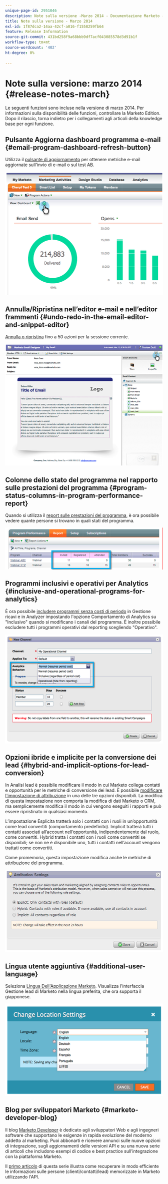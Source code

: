 ```yaml
---
unique-page-id: 2951046
description: Note sulla versione -Marzo 2014 - Documentazione Marketo - Documentazione del prodotto
title: Note sulla versione - Marzo 2014
exl-id: 1f87dca2-14aa-42cf-a016-f1558259fb64
feature: Release Information
source-git-commit: 431bd258f9a68bbb9df7acf043085578d3d91b1f
workflow-type: tm+mt
source-wordcount: '402'
ht-degree: 0%

---
```


# Note sulla versione: marzo 2014 {#release-notes-march}

Le seguenti funzioni sono incluse nella versione di marzo 2014. Per informazioni sulla disponibilità delle funzioni, controllare la Marketo Edition. Dopo il rilascio, torna indietro per i collegamenti agli articoli della knowledge base per ogni funzione.

## Pulsante Aggiorna dashboard programma e-mail {#email-program-dashboard-refresh-button}

Utilizza il [pulsante di aggiornamento](/help/marketo/product-docs/email-marketing/email-programs/email-program-data/use-the-email-program-dashboard.md) per ottenere metriche e-mail aggiornate sull&#39;invio di e-mail o sul test AB.

![](assets/image2014-9-22-11-3a35-3a15.png)

## Annulla/Ripristina nell’editor e-mail e nell’editor frammenti {#undo-redo-in-the-email-editor-and-snippet-editor}

[Annulla o ripristina](/help/marketo/product-docs/email-marketing/general/email-editor-2/edit-elements-in-an-email.md) fino a 50 azioni per la sessione corrente.

![](assets/image2014-9-22-11-3a35-3a40.png)

## Colonne dello stato del programma nel rapporto sulle prestazioni del programma {#program-status-columns-in-program-performance-report}

Quando si utilizza il [report sulle prestazioni del programma](/help/marketo/product-docs/core-marketo-concepts/programs/program-performance-report/add-program-status-columns-to-a-program-report.md), è ora possibile vedere quante persone si trovano in quali stati del programma.

![](assets/image2014-9-22-11-3a36-3a13.png)

## Programmi inclusivi e operativi per Analytics {#inclusive-and-operational-programs-for-analytics}

È ora possibile [includere programmi senza costi di periodo](/help/marketo/product-docs/reporting/revenue-cycle-analytics/program-analytics/make-a-program-without-a-period-cost-available-in-revenue-explorer-and-analyzers.md) in Gestione ricavi e in Analyzer impostando l&#39;opzione Comportamento di Analytics su &quot;Inclusivo&quot; quando si modificano i canali del programma. È inoltre possibile escludere tutti i programmi operativi dal reporting scegliendo &quot;Operativo&quot;.

![](assets/image2014-9-22-11-3a36-3a32.png)

## Opzioni ibride e implicite per la conversione dei lead {#hybrid-and-implicit-options-for-lead-conversion}

In Analisi lead è possibile modificare il modo in cui Marketo collega contatti e opportunità per le metriche di conversione dei lead. È possibile [modificare l&#39;impostazione di attribuzione](/help/marketo/product-docs/administration/settings/change-attribution-settings-for-analytics.md) in una delle tre opzioni disponibili. La modifica di questa impostazione non comporta la modifica di dati Marketo o CRM, ma semplicemente modifica il modo in cui vengono eseguiti i rapporti e può essere ripristinato in qualsiasi momento.

L’impostazione Esplicita tratterà solo i contatti con i ruoli in un’opportunità come lead convertiti (comportamento predefinito). Implicit tratterà tutti i contatti associati all’account nell’opportunità, indipendentemente dal ruolo, come convertiti. Hybrid tratta i contatti con i ruoli come convertiti se disponibili; se non ne è disponibile uno, tutti i contatti nell’account vengono trattati come convertiti.

Come promemoria, questa impostazione modifica anche le metriche di attribuzione del programma.

![](assets/image2014-9-22-11-3a36-3a51.png)

## Lingua utente aggiuntiva {#additional-user-language}

Seleziona [Lingua Dell&#39;Applicazione Marketo](/help/marketo/product-docs/administration/settings/select-your-language-locale-and-time-zone.md). Visualizza l&#39;interfaccia Gestione lead di Marketo nella lingua preferita, che ora supporta il giapponese.

![](assets/image2014-9-22-11-3a37-3a14.png)

## Blog per sviluppatori Marketo {#marketo-developer-blog}

Il blog [Marketo Developer](https://developers.marketo.com/blog/) è dedicato agli sviluppatori Web e agli ingegneri software che supportano le esigenze in rapida evoluzione del moderno addetto al marketing. Puoi abbonarti e ricevere annunci sulle nuove opzioni di integrazione, sugli aggiornamenti delle versioni API e su una nuova serie di articoli che includono esempi di codice e best practice sull’integrazione con la piattaforma Marketo.

Il [primo articolo](https://developers.marketo.com/blog/retrieving-customer-and-prospect-information-from-marketo-using-the-api/) di questa serie illustra come recuperare in modo efficiente le informazioni sulle persone (clienti/contatti/lead) memorizzate in Marketo utilizzando l&#39;API.
